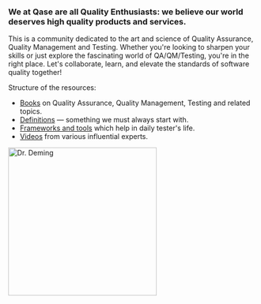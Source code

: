 <h3> We at Qase are all Quality Enthusiasts: we believe our world deserves high quality products and services.</h3>

This is a community dedicated to the art and science of Quality Assurance, Quality Management and Testing. Whether you're looking to sharpen your skills or just explore the fascinating world of QA/QM/Testing, you're in the right place. Let's collaborate, learn, and elevate the standards of software quality together!

Structure of the resources:

- [Books](books.md) on Quality Assurance, Quality Management, Testing and related topics.
- [Definitions](definitions.md) — something we must always start with.
- [Frameworks and tools](tools.md) which help in daily tester's life.
- [Videos](videos.md) from various influential experts.

<img src="https://d36r73waboa44k.cloudfront.net/2023/05/vsharovatov_this_face_in_marble_b14a01f0-3348-4dbd-9574-5f25984cb9bb.png" width=300 alt="Dr. Deming">
